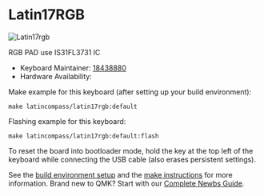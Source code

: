 # Latin17RGB

![Latin17rgb](https://i.imgur.com/UoGWpw9l.jpg)

  RGB PAD use IS31FL3731 IC

* Keyboard Maintainer: [18438880](https://github.com/18438880)
* Hardware Availability: 

Make example for this keyboard (after setting up your build environment):

    make latincompass/latin17rgb:default

Flashing example for this keyboard:

    make latincompass/latin17rgb:default:flash

To reset the board into bootloader mode, hold the key at the top left of the keyboard while connecting the USB cable (also erases persistent settings).

See the [build environment setup](https://docs.qmk.fm/#/getting_started_build_tools) and the [make instructions](https://docs.qmk.fm/#/getting_started_make_guide) for more information. Brand new to QMK? Start with our [Complete Newbs Guide](https://docs.qmk.fm/#/newbs).
